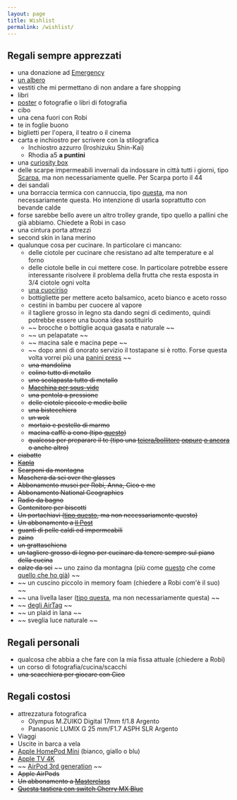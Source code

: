 ```yaml
---
layout: page
title: Wishlist
permalink: /wishlist/
---
```


## Regali sempre apprezzati

* una donazione ad [Emergency](https://sostieni.emergency.it/index.php)
* [un albero](https://www.treedom.net/it/)
* vestiti che mi permettano di non andare a fare shopping
* libri
* [poster](https://shop.ciaodiscotecaitaliana.com/) o fotografie o libri di fotografia
* cibo
* una cena fuori con Robi
* te in foglie buono
* biglietti per l'opera, il teatro o il cinema
* carta e inchiostro per scrivere con la stilografica
   * Inchiostro azzurro (Iroshizuku Shin-Kai)
   * Rhodia a5 **a puntini**
* una [curiosity box](https://www.curiositybox.com)
* delle scarpe impermeabili invernali da indossare in città tutti i giorni, tipo [Scarpa](https://it.scarpa.com/product/21652230/mojito-lifestyle-per-il-tempo-libero-sport-viaggi-antracite), ma non necessariamente quelle. Per Scarpa porto il 44
* dei sandali
* una borraccia termica con cannuccia, tipo [questa](https://www.amazon.it/OLDLEY-Borraccia-cannuccia-borraccia-mantenere/dp/B09N6D7NQ8/ref=sr_1_16?__mk_it_IT=%C3%85M%C3%85%C5%BD%C3%95%C3%91&crid=1ZDMLMYNBK8C4&keywords=thermos%2Bcannuccia&qid=1701900534&sprefix=thermos%2Bcannuccia%2Caps%2C107&sr=8-16&th=1), ma non necessariamente questa. Ho intenzione di usarla soprattutto con bevande calde
* forse sarebbe bello avere un altro trolley grande, tipo quello a pallini che già abbiamo. Chiedete a Robi in caso
* una cintura porta attrezzi
* second skin in lana merino
* qualunque cosa per cucinare. In particolare ci mancano:
    * delle ciotole per cucinare che resistano ad alte temperature e al forno
    * delle ciotole belle in cui mettere cose. In particolare potrebbe essere interessante risolvere il problema della frutta che resta esposta in 3/4 ciotole ogni volta
    * [una cuociriso](https://www.ilpost.it/2022/05/24/cuociriso/)
    * bottigliette per mettere aceto balsamico, aceto bianco e aceto rosso
    * cestini in bambu per cuocere al vapore
    * il tagliere grosso in legno sta dando segni di cedimento, quindi potrebbe essere una buona idea sostituirlo
    * ~~ brocche o bottiglie acqua gasata e naturale ~~
    * ~~ un pelapatate ~~
    * ~~ macina sale e macina pepe ~~
    * ~~ dopo anni di onorato servizio il tostapane si è rotto. Forse questa volta vorrei più una [panini press](https://www.amazon.it/s?k=panini+press&crid=30TZ52OI7DF7X&sprefix=panini+press%2Caps%2C191&ref=nb_sb_ss_ts-doa-p_1_12) ~~
    * ~~una mandolina~~
    * ~~colino tutto di metallo~~
    * ~~uno scolapasta tutto di metallo~~
    * ~~[Macchina per sous-vide](https://www.amazon.it/Sous-Vide-Stick-generazione-temperatura/dp/B01N5K7U2D/)~~
    * ~~una pentola a pressione~~ 
    * ~~delle ciotole piccole e medie belle~~
    * ~~una bistecchiera~~
    * ~~un wok~~
    * ~~mortaio e pestello di marmo~~
    * ~~macina caffè a cono (tipo [questo](https://www.amazon.it/Krups-GVX242-Macinacaff%C3%A8-Macinatura-Grossa/dp/B000IWHXH8/ref=cm_cr_arp_d_product_top?ie=UTF8))~~
    * ~~qualcosa per preparare il te (tipo una [teiera/bollitore](https://www.lecreuset.it/it_IT/p/bollitore-tradition/EK40102.html) [oppure](https://alessi.com/products/cha-bollitore-teiera) [o ancora](https://www.amazon.it/s?k=tetsubin) o anche altro)~~
* ~~ciabatte~~
* ~~[Kapla](https://www.amazon.it/Kapla-280-Libro-blu-3/dp/B000ZBVEAE/ref=sr_1_1?__mk_it_IT=%C3%85M%C3%85%C5%BD%C3%95%C3%91&keywords=kapla&qid=1571476752&s=kitchen&sr=1-1-catcorr)~~
* ~~Scarponi da montagna~~
* ~~Maschera da sci over the glasses~~
* ~~Abbonamento musei per Robi, Anna, Cico e me~~
* ~~Abbonamento National Geographics~~
* ~~Radio da bagno~~
* ~~Contenitore per biscotti~~
* ~~Un portachiavi ([tipo questo](https://www.designrepublic.com/it/accessori-arredo-design/idee-regalo/cane-key-ring.html), ma non necessariamente questo)~~
* ~~Un abbonamento a [Il Post](https://abbonati.ilpost.it)~~
* ~~guanti di pelle caldi ed impermeabili~~
* ~~zaino~~
* ~~un grattaschiena~~
* ~~un tagliere grosso di legno per cucinare da tenere sempre sul piano della cucina~~
* ~~calze da sci~~
  ~~ uno zaino da montagna (più come [questo](https://www.thenorthface.it/shop/it/tnf-it/borse-e-tende-zaini-zaini/zaino-tecnico-da-trekking-terra-da-55-litri-3ga6?variationId=WMB) che come [quello che ho già](https://www.thenorthface.it/shop/it/tnf-it/borse-e-tende-zaini-zaini/zaino-borealis-classic-cf9c?variationId=8M9)) ~~
* ~~ un cuscino piccolo in memory foam (chiedere a Robi com'è il suo) ~~
* ~~ una livella laser ([tipo questa](https://www.amazon.it/gp/product/B07QXSGNYH?ie=UTF8&psc=1&linkCode=sl1&tag=0721-01-21&linkId=d5b8c01aee46432f4f30aeb9a109956f&language=it_IT&ref_=as_li_ss_tl), ma non necessariamente questa) ~~
* ~~ [degli AirTag](https://www.apple.com/it/airtag/) ~~
* ~~ un plaid in lana ~~
* ~~ sveglia luce naturale ~~

## Regali personali

* qualcosa che abbia a che fare con la mia fissa attuale (chiedere a Robi)
* un corso di fotografia/cucina/scacchi
* ~~una scacchiera per giocare con Cico~~

## Regali costosi

* attrezzatura fotografica
    * Olympus M.ZUIKO Digital 17mm f/1.8 Argento
    * Panasonic LUMIX G 25 mm/F1.7 ASPH SLR Argento
* Viaggi
* Uscite in barca a vela
* [Apple HomePod Mini](https://www.apple.com/it/homepod-mini/) (bianco, giallo o blu)
* [Apple TV 4K](https://www.apple.com/it/apple-tv-4k/)
* ~~ [AirPod 3rd generation](https://www.apple.com/it/airpods-3rd-generation/) ~~
* ~~Apple AirPods~~
* ~~Un abbonamento a [Masterclass](https://www.masterclass.com/gift)~~
* ~~[Questa tastiera con switch Cherry MX Blue](https://www.wasdkeyboards.com/index.php/products/code-keyboard/code-104-key-mechanical-keyboard-2930.html)~~

